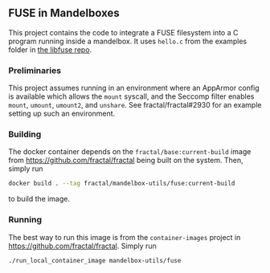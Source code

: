## FUSE in Mandelboxes

This project contains the code to integrate a FUSE filesystem into a C program running inside a mandelbox. It uses `hello.c` from the examples folder in [the libfuse repo](https://github.com/libfuse/libfuse).

### Preliminaries

This project assumes running in an environment where an AppArmor config is available which allows the `mount` syscall, and the Seccomp filter enables `mount`, `umount`, `umount2`, and `unshare`. See fractal/fractal#2930 for an example setting up such an environment.

### Building

The docker container depends on the `fractal/base:current-build` image from https://github.com/fractal/fractal being built on the system. Then, simply run
```bash
docker build . --tag fractal/mandelbox-utils/fuse:current-build
```
to build the image.

### Running

The best way to run this image is from the `container-images` project in https://github.com/fractal/fractal. Simply run
```bash
./run_local_container_image mandelbox-utils/fuse
```

